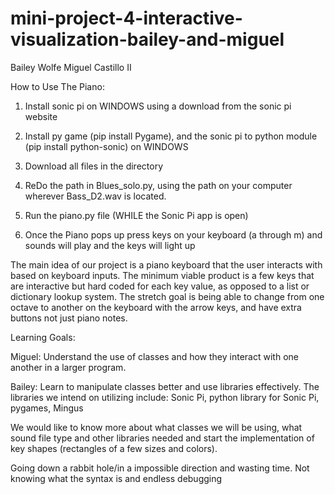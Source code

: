 # mini-project-4-interactive-visualization-bailey-and-miguel
Bailey Wolfe
Miguel Castillo II

How to Use The Piano:

1. Install sonic pi on WINDOWS using a download from the sonic pi website

2. Install py game (pip install Pygame), and the sonic pi to python module (pip install python-sonic) on WINDOWS

3. Download all files in the directory

4. ReDo the path in Blues_solo.py, using the path on your computer wherever Bass_D2.wav is located. 

5. Run the piano.py file (WHILE the Sonic Pi app is open)

6. Once the Piano pops up press keys on your keyboard (a through m) and sounds will play and the keys will light up



The main idea of our project is a piano keyboard that the user interacts with based on keyboard inputs. The minimum viable product is a few keys that are interactive but hard coded for each key value, as opposed to a list or dictionary lookup system. The stretch goal is being able to change from one octave to another on the keyboard with the arrow keys, and have extra buttons not just piano notes. 

Learning Goals:

Miguel: Understand the use of classes and how they interact with one another in a larger program.

Bailey: Learn to manipulate classes better and use libraries effectively. 
The libraries we intend on utilizing include: Sonic Pi, python library for Sonic Pi, pygames, Mingus

We would like to know more about what classes we will be using, what sound file type and other libraries needed and start the implementation of key shapes (rectangles of a few sizes and colors).

Going down a rabbit hole/in a impossible direction and wasting time. Not knowing what the syntax is and endless debugging
